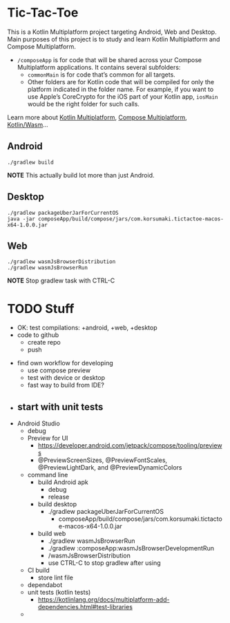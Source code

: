 # Tic-Tac-Toe

This is a Kotlin Multiplatform project targeting Android, Web and Desktop.
Main purposes of this project is to study and learn Kotlin Multiplatform and Compose Multiplatform.

* `/composeApp` is for code that will be shared across your Compose Multiplatform applications.
  It contains several subfolders:
  - `commonMain` is for code that’s common for all targets.
  - Other folders are for Kotlin code that will be compiled for only the platform indicated in the folder name.
    For example, if you want to use Apple’s CoreCrypto for the iOS part of your Kotlin app,
    `iosMain` would be the right folder for such calls.


Learn more about [Kotlin Multiplatform](https://www.jetbrains.com/help/kotlin-multiplatform-dev/get-started.html),
[Compose Multiplatform](https://github.com/JetBrains/compose-multiplatform/#compose-multiplatform),
[Kotlin/Wasm](https://kotl.in/wasm/)…

## Android

    ./gradlew build

**NOTE** This actually build lot more than just Android.

## Desktop

    ./gradlew packageUberJarForCurrentOS
    java -jar composeApp/build/compose/jars/com.korsumaki.tictactoe-macos-x64-1.0.0.jar

## Web

    ./gradlew wasmJsBrowserDistribution
    ./gradlew wasmJsBrowserRun

**NOTE** Stop gradlew task with CTRL-C

# TODO Stuff
  + OK: test compilations: +android, +web, +desktop
  + code to github
    + create repo
    + push
  - find own workflow for developing
    - use compose preview
    - test with device or desktop
    - fast way to build from IDE?
  - start with unit tests
    - 
  - Android Studio
    + debug
    - Preview for UI
      - https://developer.android.com/jetpack/compose/tooling/previews
      - @PreviewScreenSizes, @PreviewFontScales, @PreviewLightDark, and @PreviewDynamicColors
    - command line
      - build Android apk
        - debug
        - release
      - build desktop
        + ./gradlew packageUberJarForCurrentOS
          - composeApp/build/compose/jars/com.korsumaki.tictactoe-macos-x64-1.0.0.jar
      - build web
        + ./gradlew wasmJsBrowserRun
        + ./gradlew :composeApp:wasmJsBrowserDevelopmentRun
        - /wasmJsBrowserDistribution
        - use CTRL-C to stop gradlew after using
    - CI build
      - store lint file
    - dependabot
    - unit tests (kotlin tests)
      - https://kotlinlang.org/docs/multiplatform-add-dependencies.html#test-libraries
    - 
